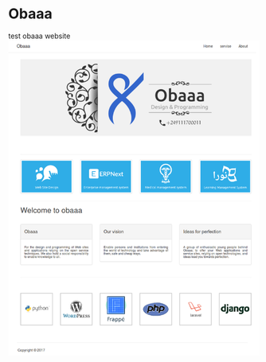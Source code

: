 # Obaaa
test obaaa website
![alt tag](https://github.com/obaaa8/website/blob/master/media/WEB3.png?raw=true)
